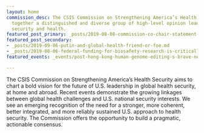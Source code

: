```yaml
---
layout: home
commission_desc: The CSIS Commission on Strengthening America’s Health Security brings
  together a distinguished and diverse group of high-level opinion leaders who bridge
  security and health.
featured_post_primary: _posts/2019-08-08-commission-co-chair-statement-on-the-3rd-meeting-of-commission-members.md
featured_post_secondary:
- _posts/2019-09-06-putin-and-global-health-friend-or-foe.md
- _posts/2019-08-06-federal-funding-for-biosafety-research-is-critically-needed.md
featured_events: _events/post-hong-kong-human-genome-editing-s-brave-new-world.md

---
```

The CSIS Commission on Strengthening America’s Health Security aims to chart a bold vision for the future of U.S. leadership in global health security, at home and abroad. Recent events demonstrate the growing linkages between global health challenges and U.S. national security interests. We see an emerging recognition of the need for a stronger, more coherent, better integrated, and more reliably sustained U.S. approach to health security. The Commission offers the opportunity to build a pragmatic, actionable consensus.